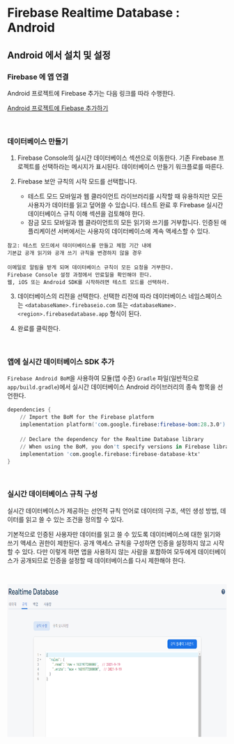 # Firebase Realtime Database : Android

## Android 에서 설치 및 설정

### Firebase 에 앱 연결

Android 프로젝트에 Firebase 추가는 다음 링크를 따라 수행한다.

[Android 프로젝트에 Fiebase 추가하기](https://firebase.google.com/docs/android/setup?hl=ko)

<br/>

### 데이터베이스 만들기

1. Firebase Console의 실시간 데이터베이스 섹션으로 이동한다. 기존 Firebase 프로젝트를 선택하라는 메시지가 표시된다. 데이터베이스 만들기 워크플로를 따른다.

2. Firebase 보안 규칙의 시작 모드를 선택합니다.

   - 테스트 모드
     모바일과 웹 클라이언트 라이브러리를 시작할 때 유용하지만 모든 사용자가 데이터를 읽고 덮어쓸 수 있습니다. 테스트 완료 후 Firebase 실시간 데이터베이스 규칙 이해 섹션을 검토해야 한다.
   - 잠금 모드
     모바일과 웹 클라이언트의 모든 읽기와 쓰기를 거부합니다. 인증된 애플리케이션 서버에서는 사용자의 데이터베이스에 계속 액세스할 수 있다.

```
참고: 테스트 모드에서 데이터베이스를 만들고 체험 기간 내에
기본값 공개 읽기와 공개 쓰기 규칙을 변경하지 않을 경우

이메일로 알림을 받게 되며 데이터베이스 규칙이 모든 요청을 거부한다.
Firebase Console 설정 과정에서 만료일을 확인해야 한다.
웹, iOS 또는 Android SDK를 시작하려면 테스트 모드를 선택하라.
```

3. 데이터베이스의 리전을 선택한다. 선택한 리전에 따라 데이터베이스 네임스페이스는 `<databaseName>.firebaseio.com` 또는 `<databaseName>.<region>.firebasedatabase.app` 형식이 된다.

4. 완료를 클릭한다.

<br/>

### 앱에 실시간 데이터베이스 SDK 추가

`Firebase Android BoM`을 사용하여 모듈(앱 수준) `Gradle` 파일(일반적으로 `app/build.gradle`)에서 실시간 데이터베이스 Android 라이브러리의 종속 항목을 선언한다.

```s
dependencies {
    // Import the BoM for the Firebase platform
    implementation platform('com.google.firebase:firebase-bom:28.3.0')

    // Declare the dependency for the Realtime Database library
    // When using the BoM, you don't specify versions in Firebase library dependencies
    implementation 'com.google.firebase:firebase-database-ktx'
}
```

<br/>

### 실시간 데이터베이스 규칙 구성

실시간 데이터베이스가 제공하는 선언적 규칙 언어로 데이터의 구조, 색인 생성 방법, 데이터를 읽고 쓸 수 있는 조건을 정의할 수 있다.

기본적으로 인증된 사용자만 데이터를 읽고 쓸 수 있도록 데이터베이스에 대한 읽기와 쓰기 액세스 권한이 제한된다. 공개 액세스 규칙을 구성하면 인증을 설정하지 않고 시작할 수 있다. 다만 이렇게 하면 앱을 사용하지 않는 사람을 포함하여 모두에게 데이터베이스가 공개되므로 인증을 설정할 때 데이터베이스를 다시 제한해야 한다.

<br>

<p align="center">

<img src="https://github.com/KCSGround/TIL/blob/master/assets/realtime-database-rules.PNG" width="700px" height="350px"/>

</p>

<br/>
